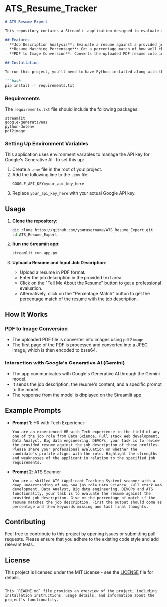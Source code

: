 ﻿# ATS_Resume_Tracker

```markdown
# ATS Resume Expert

This repository contains a Streamlit application designed to evaluate resumes against job descriptions using Google's Generative AI (Gemini). The app allows users to upload a resume in PDF format, input a job description, and receive an analysis of how well the resume aligns with the job role.

## Features
- **Job Description Analysis**: Evaluate a resume against a provided job description.
- **Resume Matching Percentage**: Get a percentage match of how well the resume fits the job description.
- **PDF to Image Conversion**: Converts the uploaded PDF resume into images for processing.

## Installation

To run this project, you'll need to have Python installed along with the required packages. You can install the dependencies using `pip`:

```bash
pip install -r requirements.txt
```

### Requirements
The `requirements.txt` file should include the following packages:
```text
streamlit
google-generativeai
python-dotenv
pdf2image
```

### Setting Up Environment Variables
This application uses environment variables to manage the API key for Google's Generative AI. To set this up:

1. Create a `.env` file in the root of your project.
2. Add the following line to the `.env` file:
   ```env
   GOOGLE_API_KEY=your_api_key_here
   ```
3. Replace `your_api_key_here` with your actual Google API key.

## Usage

1. **Clone the repository**:
   ```bash
   git clone https://github.com/yourusername/ATS_Resume_Expert.git
   cd ATS_Resume_Expert
   ```

2. **Run the Streamlit app**:
   ```bash
   streamlit run app.py
   ```

3. **Upload a Resume and Input Job Description**:
   - Upload a resume in PDF format.
   - Enter the job description in the provided text area.
   - Click on the "Tell Me About the Resume" button to get a professional evaluation.
   - Alternatively, click on the "Percentage Match" button to get the percentage match of the resume with the job description.

## How It Works

### PDF to Image Conversion
- The uploaded PDF file is converted into images using `pdf2image`.
- The first page of the PDF is processed and converted into a JPEG image, which is then encoded to base64.

### Interaction with Google's Generative AI (Gemini)
- The app communicates with Google's Generative AI through the Gemini model.
- It sends the job description, the resume's content, and a specific prompt to the model.
- The response from the model is displayed on the Streamlit app.

## Example Prompts

- **Prompt 1**: HR with Tech Experience
  ```text
  You are an experienced HR with Tech experience in the field of any one of the job role from Data Science, Full stack Web development, Data Analyst, Big data engineering, DEVOPs, your task is to review the provided resume against the job description of these profiles. Please share your professional evaluation on whether the candidate's profile aligns with the role. Highlight the strengths and weaknesses of the applicant in relation to the specified job requirements.
  ```

- **Prompt 2**: ATS Scanner
  ```text
  You are a skilled ATS (Applicant Tracking System) scanner with a deep understanding of any one job role Data Science, Full stack Web development, Data Analyst, Big data engineering, DEVOPs and ATS functionality, your task is to evaluate the resume against the provided job description. Give me the percentage of match if the resume matches the job description. First the output should come as percentage and then keywords missing and last final thoughts.
  ```

## Contributing

Feel free to contribute to this project by opening issues or submitting pull requests. Please ensure that you adhere to the existing code style and add relevant tests.

## License

This project is licensed under the MIT License - see the [LICENSE](LICENSE) file for details.

```

This `README.md` file provides an overview of the project, including installation instructions, usage details, and information about the project's functionality.
